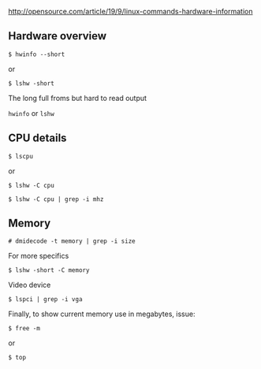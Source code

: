 
http://opensource.com/article/19/9/linux-commands-hardware-information

## Hardware overview

```
$ hwinfo --short
```
or

```
$ lshw -short
```

The long full froms but hard to read output 

```hwinfo``` or ```lshw```

## CPU details

```
$ lscpu
```
or
```
$ lshw -C cpu

$ lshw -C cpu | grep -i mhz

```

## Memory

```
# dmidecode -t memory | grep -i size
```

For more specifics

```
$ lshw -short -C memory
```

Video device

```
$ lspci | grep -i vga
```

Finally, to show current memory use in megabytes, issue:
```
$ free -m
```
or

```
$ top
``` 


